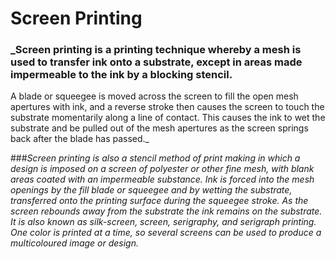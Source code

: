 #                     Screen Printing


### _Screen printing is a printing technique whereby a mesh is used to transfer ink onto a substrate, except in areas made impermeable to the ink by a blocking stencil.
A blade or squeegee is moved across the screen to fill the open mesh apertures with ink, and a reverse stroke then causes the screen to touch the substrate momentarily along a line of contact. 
This causes the ink to wet the substrate and be pulled out of the mesh apertures as the screen springs back after the blade has passed._

###_Screen printing is also a stencil method of print making in which a design is imposed on a screen of polyester or other fine mesh, with blank areas coated with an impermeable substance.
Ink is forced into the mesh openings by the fill blade or squeegee and by wetting the substrate, transferred onto the printing surface during the squeegee stroke. As the screen rebounds away from the substrate the ink remains on the substrate. It is also known as silk-screen, screen, serigraphy, and serigraph printing.
One color is printed at a time, so several screens can be used to produce a multicoloured image or design._
